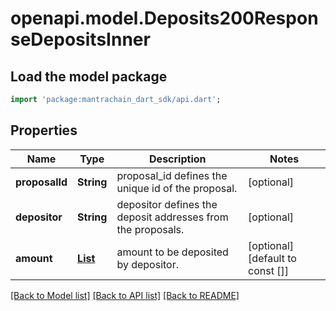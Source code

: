 # openapi.model.Deposits200ResponseDepositsInner

## Load the model package
```dart
import 'package:mantrachain_dart_sdk/api.dart';
```

## Properties
Name | Type | Description | Notes
------------ | ------------- | ------------- | -------------
**proposalId** | **String** | proposal_id defines the unique id of the proposal. | [optional] 
**depositor** | **String** | depositor defines the deposit addresses from the proposals. | [optional] 
**amount** | [**List<TokenfactoryParams200ResponseParamsDenomCreationFeeInner>**](TokenfactoryParams200ResponseParamsDenomCreationFeeInner.md) | amount to be deposited by depositor. | [optional] [default to const []]

[[Back to Model list]](../README.md#documentation-for-models) [[Back to API list]](../README.md#documentation-for-api-endpoints) [[Back to README]](../README.md)


